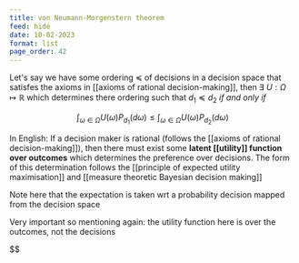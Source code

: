 ```yaml
---
title: von Neumann-Morgenstern theorem
feed: hide
date: 10-02-2023
format: list
page_order: 42
---
```



Let's say we have some ordering $\preceq$ of decisions in a decision space that satisfes the axioms in [[axioms of rational decision-making]], then $\exists\ U : \Omega\mapsto\mathbb R$ which determines there ordering such that $d_1\preceq d_2$ *if and only if*  

$$\int_{\omega\in\Omega} U(\omega)P_{d_1}(d\omega) \leq \int_{\omega\in\Omega} U(\omega)P_{d_2}(d\omega)$$


In English:
	If a decision maker is rational (follows the [[axioms of rational decision-making]]), then there must exist some **latent [[utility]] function over outcomes** which determines the preference over decisions. The form of this determination follows the [[principle of expected utility maximisation]] and [[measure theoretic Bayesian decision making]]

Note here that the expectation is taken wrt a probability decision mapped from the decision space

Very important so mentioning again: the utility function here is over the outcomes, not the decisions

$$
